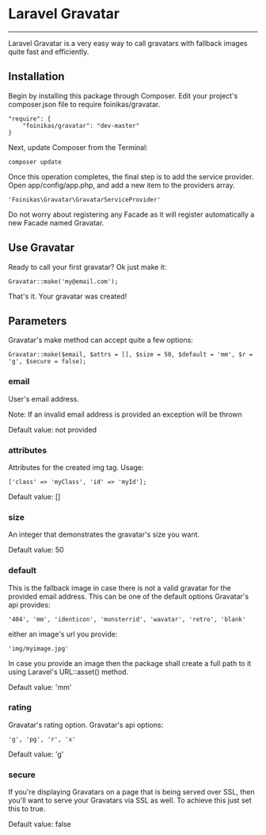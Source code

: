 # Laravel Gravatar #
---
Laravel Gravatar is a very easy way to call gravatars with fallback images quite fast and efficiently.

## Installation ##
Begin by installing this package through Composer. Edit your project's composer.json file to require foinikas/gravatar.

    "require": {
        "foinikas/gravatar": "dev-master"
    }

Next, update Composer from the Terminal:

    composer update

Once this operation completes, the final step is to add the service provider. Open app/config/app.php, and add a new item to the providers array.

    'Foinikas\Gravatar\GravatarServiceProvider'
    
Do not worry about registering any Facade as it will register automatically a new Facade named Gravatar.
    
## Use Gravatar ##

Ready to call your first gravatar? Ok just make it:

    Gravatar::make('my@email.com');
    
That's it. Your gravatar was created!

## Parameters ##

Gravatar's make method can accept quite a few options:

    Gravatar::make($email, $attrs = [], $size = 50, $default = 'mm', $r = 'g', $secure = false);

### email ###
User's email address.

Note: If an invalid email address is provided an exception will be thrown

Default value: not provided

### attributes ###
Attributes for the created img tag. Usage:

    ['class' => 'myClass', 'id' => 'myId'];

Default value: []

### size ###

An integer that demonstrates the gravatar's size you want.

Default value: 50

### default ###

This is the fallback image in case there is not a valid gravatar for the provided email address. This can be one of the default options Gravatar's api provides:

    '404', 'mm', 'identicon', 'monsterrid', 'wavatar', 'retro', 'blank'
    
either an image's url you provide:

    'img/myimage.jpg'
    
In case you provide an image then the package shall create a full path to it using Laravel's URL::asset() method.

Default value: 'mm'

### rating ###

Gravatar's rating option. Gravatar's api options:

    'g', 'pg', 'r', 'x'
    
Default value: 'g'

### secure ###

If you're displaying Gravatars on a page that is being served over SSL, then you'll want to serve your Gravatars via SSL as well. To achieve this just set this to true.

Default value: false
